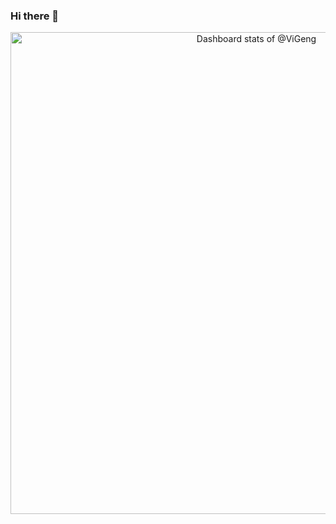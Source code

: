 ### Hi there 👋

<!-- Copy-paste in your Readme.md file -->

<a href="https://next.ossinsight.io/widgets/official/compose-user-dashboard-stats?user_id=31836829" target="_blank" style="display: block" align="center">
  <picture>
    <source media="(prefers-color-scheme: dark)" srcset="https://next.ossinsight.io/widgets/official/compose-user-dashboard-stats/thumbnail.png?user_id=31836829&image_size=auto&color_scheme=dark" width="771" height="auto">
    <img alt="Dashboard stats of @ViGeng" src="https://next.ossinsight.io/widgets/official/compose-user-dashboard-stats/thumbnail.png?user_id=31836829&image_size=auto&color_scheme=light" width="771" height="auto">
  </picture>
</a>

<!-- Made with [OSS Insight](https://ossinsight.io/) -->

<!--
<p align="center">
<img src="https://vigeng-gh-stats.vercel.app/api?username=vigeng&count_private=true&hide=stars&show=reviews&show_icons=true&bg_color=00000000" />
<img width="46%" src="https://streak-stats.demolab.com?user=vigeng&theme=transparent&exclude_days=Sun%2CSat" alt="GitHub Streak" />
</p>
-->


